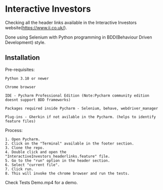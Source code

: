 
# Interactive Investors

Checking all the header links available in the Interactive Investors website(https://www.ii.co.uk/).

Done using Selenium with Python programming in BDD(Behaviour Driven Development) style.






## Installation

 Pre-requisites:

    Python 3.10 or newer

    Chrome browser

    IDE - Pycharm Professional Edition (Note:Pycharm community edition doesnt support BDD frameworks)

    Packages required inside Pycharm - Selenium, behave, webdriver_manager

    Plug-ins - Gherkin if not avilable in the Pycharm. (helps to identify feature files)



Process:

    1. Open Pycharm.
    2. Click on the "Terminal" available in the footer section. 
    3. Clone the repo.
    4. Double click and open the "InteractiveInvestors_headerlinks.feature" file.
    5. Go to the "run" option in the header section.
    6. Select "current file".
    7. Click run.
    8. This will invoke the chrome browser and run the tests.
    

  Check Tests Demo.mp4 for a demo.


    

